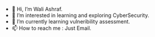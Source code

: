- 👋 Hi, I’m Wali Ashraf.
- 👀 I’m interested in learning and exploring CyberSecurity.
- 🌱 I’m currently learning vulneribility assessment.
- 📫 How to reach me : Just Email.

<!---
WAHVZ/WAHVZ is a ✨ special ✨ repository because its `README.md` (this file) appears on your GitHub profile.
You can click the Preview link to take a look at your changes.
--->
